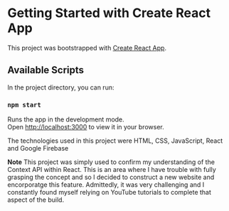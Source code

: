 # Getting Started with Create React App

This project was bootstrapped with [Create React App](https://github.com/facebook/create-react-app).

## Available Scripts

In the project directory, you can run:

### `npm start`

Runs the app in the development mode.\
Open [http://localhost:3000](http://localhost:3000) to view it in your browser.

The technologies used in this project were HTML, CSS, JavaScript, React and Google Firebase


**Note**
This project was simply used to confirm my understanding of the Context API within React. This is an area where I have trouble with fully grasping the concept and so I decided to construct a new website and encorporatge this feature. 
Admittedly, it was very challenging and I constantly found myself relying on YouTube tutorials to complete that aspect of the build.
